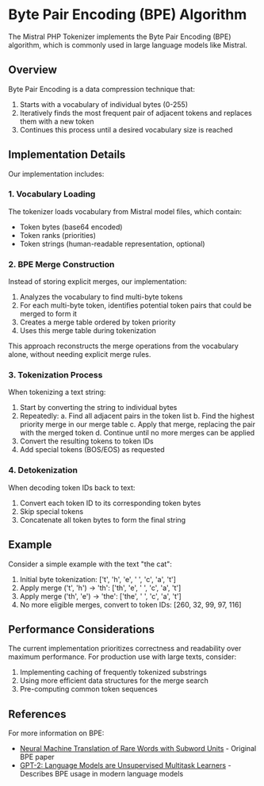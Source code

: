 # Byte Pair Encoding (BPE) Algorithm

The Mistral PHP Tokenizer implements the Byte Pair Encoding (BPE) algorithm, which is commonly used in large language models like Mistral.

## Overview

Byte Pair Encoding is a data compression technique that:

1. Starts with a vocabulary of individual bytes (0-255)
2. Iteratively finds the most frequent pair of adjacent tokens and replaces them with a new token
3. Continues this process until a desired vocabulary size is reached

## Implementation Details

Our implementation includes:

### 1. Vocabulary Loading

The tokenizer loads vocabulary from Mistral model files, which contain:
- Token bytes (base64 encoded)
- Token ranks (priorities)
- Token strings (human-readable representation, optional)

### 2. BPE Merge Construction

Instead of storing explicit merges, our implementation:

1. Analyzes the vocabulary to find multi-byte tokens
2. For each multi-byte token, identifies potential token pairs that could be merged to form it
3. Creates a merge table ordered by token priority
4. Uses this merge table during tokenization

This approach reconstructs the merge operations from the vocabulary alone, without needing explicit merge rules.

### 3. Tokenization Process

When tokenizing a text string:

1. Start by converting the string to individual bytes
2. Repeatedly:
   a. Find all adjacent pairs in the token list
   b. Find the highest priority merge in our merge table
   c. Apply that merge, replacing the pair with the merged token
   d. Continue until no more merges can be applied
3. Convert the resulting tokens to token IDs
4. Add special tokens (BOS/EOS) as requested

### 4. Detokenization

When decoding token IDs back to text:

1. Convert each token ID to its corresponding token bytes
2. Skip special tokens
3. Concatenate all token bytes to form the final string

## Example

Consider a simple example with the text "the cat":

1. Initial byte tokenization: ['t', 'h', 'e', ' ', 'c', 'a', 't']
2. Apply merge ('t', 'h') → 'th': ['th', 'e', ' ', 'c', 'a', 't']
3. Apply merge ('th', 'e') → 'the': ['the', ' ', 'c', 'a', 't'] 
4. No more eligible merges, convert to token IDs: [260, 32, 99, 97, 116]

## Performance Considerations

The current implementation prioritizes correctness and readability over maximum performance. For production use with large texts, consider:

1. Implementing caching of frequently tokenized substrings
2. Using more efficient data structures for the merge search
3. Pre-computing common token sequences

## References

For more information on BPE:
- [Neural Machine Translation of Rare Words with Subword Units](https://arxiv.org/abs/1508.07909) - Original BPE paper
- [GPT-2: Language Models are Unsupervised Multitask Learners](https://cdn.openai.com/better-language-models/language_models_are_unsupervised_multitask_learners.pdf) - Describes BPE usage in modern language models